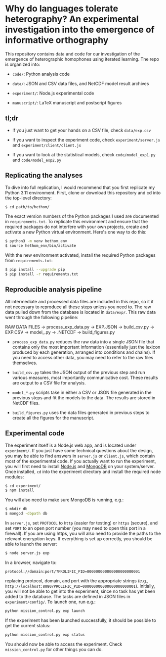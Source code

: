 Why do languages tolerate heterography? An experimental investigation into the emergence of informative orthography
===================================================================================================================

This repository contains data and code for our investigation of the emergence of heterographic homophones using iterated learning. The repo is organized into:

- `code/`: Python analysis code

- `data/`: JSON and CSV data files, and NetCDF model result archives

- `experiment/`: Node.js experimental code

- `manuscript/`: LaTeX manuscript and postscript figures


tl;dr
-----

- If you just want to get your hands on a CSV file, check `data/exp.csv`

- If you want to inspect the experiment code, check `experiment/server.js` and `experiment/client/client.js`

- If you want to look at the statistical models, check `code/model_exp1.py` and `code/model_exp2.py`


Replicating the analyses
------------------------

To dive into full replication, I would recommend that you first replicate my Python 3.11 environment. First, clone or download this repository and cd into the top-level directory:

```bash
$ cd path/to/hethom/
```

The exact version numbers of the Python packages I used are documented in `requirements.txt`. To replicate this environment and ensure that the required packages do not interfere with your own projects, create and activate a new Python virtual environment. Here's one way to do this:

```bash
$ python3 -m venv hethom_env
$ source hethom_env/bin/activate
```

With the new environment activated, install the required Python packages from `requirements.txt`:

```bash
$ pip install --upgrade pip
$ pip install -r requirements.txt
```


Reproducible analysis pipeline
------------------------------

All intermediate and processed data files are included in this repo, so it it not necessary to reproduce all these steps unless you need to. The raw data pulled down from the database is located in `data/exp/`. This raw data went through the following pipeline:

RAW DATA FILES -> process_exp_data.py -> EXP.JSON -> build_csv.py -> EXP.CSV -> model_.py -> .NETCDF -> build_figures.py

- `process_exp_data.py` reduces the raw data into a single JSON file that contains only the most important information (essentially just the lexicon produced by each generation, arranged into conditions and chains). If you need to access other data, you may need to refer to the raw files themselves.

- `build_csv.py` takes the JSON output of the previous step and run various measures, most importantly communicative cost. These results are output to a CSV file for analysis.

- `model_*.py` scripts take in either a CSV or JSON file generated in the previous steps and fit the models to the data. The results are stored in NetCDF files.

- `build_figures.py` uses the data files generated in previous steps to create all the figures for the manuscript.


Experimental code
-----------------

The experiment itself is a Node.js web app, and is located under `experiment/`. If you just have some technical questions about the design, you may be able to find answers in `server.js` or `client.js`, which contain most of the experimental code. If you actually want to run the experiment, you will first need to install [Node.js](https://nodejs.org) and [MongoDB](https://www.mongodb.com) on your system/server. Once installed, `cd` into the experiment directory and install the required node modules:

```bash
$ cd experiment/
$ npm install
```

You will also need to make sure MongoDB is running, e.g.:

```bash
$ mkdir db
$ mongod -dbpath db
```

In `server.js`, set `PROTOCOL` to `http` (easier for testing) or `https` (secure), and set `PORT` to an open port number (you may need to open this port in a firewall). If you are using https, you will also need to provide the paths to the relevant encryption keys. If everything is set up correctly, you should be able to launch the server:

```bash
$ node server.js exp
```

In a browser, navigate to:

```
protocol://domain:port/?PROLIFIC_PID=000000000000000000000001
```

replacing protocol, domain, and port with the appropriate strings (e.g., `http://localhost:8080?PROLIFIC_PID=000000000000000000000001`). Initially, you will not be able to get into the experiment, since no task has yet been added to the database. The tasks are defined in JSON files in `experiment/config/`. To launch one, run e.g.:

```bash
python mission_control.py exp launch
```

If the experiment has been launched successfully, it should be possible to get the current status:

```bash
python mission_control.py exp status
```

You should now be able to access the experiment. Check `mission_control.py` for other things you can do.
